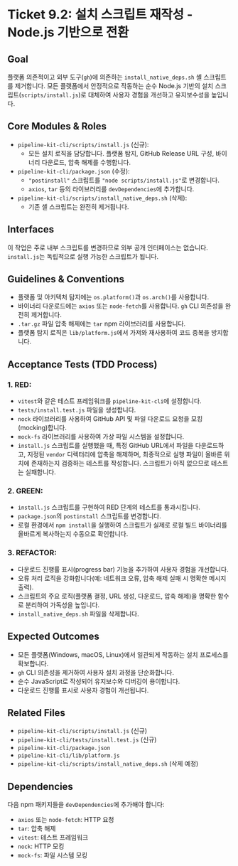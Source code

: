 # Ticket 9.2: 설치 스크립트 재작성 - Node.js 기반으로 전환

## Goal
플랫폼 의존적이고 외부 도구(`gh`)에 의존하는 `install_native_deps.sh` 셸 스크립트를 제거합니다. 모든 플랫폼에서 안정적으로 작동하는 순수 Node.js 기반의 설치 스크립트(`scripts/install.js`)로 대체하여 사용자 경험을 개선하고 유지보수성을 높입니다.

## Core Modules & Roles

-   `pipeline-kit-cli/scripts/install.js` (신규):
    -   모든 설치 로직을 담당합니다. 플랫폼 탐지, GitHub Release URL 구성, 바이너리 다운로드, 압축 해제를 수행합니다.
-   `pipeline-kit-cli/package.json` (수정):
    -   `"postinstall"` 스크립트를 `"node scripts/install.js"`로 변경합니다.
    -   `axios`, `tar` 등의 라이브러리를 `devDependencies`에 추가합니다.
-   `pipeline-kit-cli/scripts/install_native_deps.sh` (삭제):
    -   기존 셸 스크립트는 완전히 제거됩니다.

## Interfaces
이 작업은 주로 내부 스크립트를 변경하므로 외부 공개 인터페이스는 없습니다. `install.js`는 독립적으로 실행 가능한 스크립트가 됩니다.

## Guidelines & Conventions

-   플랫폼 및 아키텍처 탐지에는 `os.platform()`과 `os.arch()`를 사용합니다.
-   바이너리 다운로드에는 `axios` 또는 `node-fetch`를 사용합니다. `gh` CLI 의존성을 완전히 제거합니다.
-   `.tar.gz` 파일 압축 해제에는 `tar` npm 라이브러리를 사용합니다.
-   플랫폼 탐지 로직은 `lib/platform.js`에서 가져와 재사용하여 코드 중복을 방지합니다.

## Acceptance Tests (TDD Process)

### 1. RED:
-   `vitest`와 같은 테스트 프레임워크를 `pipeline-kit-cli`에 설정합니다.
-   `tests/install.test.js` 파일을 생성합니다.
-   `nock` 라이브러리를 사용하여 GitHub API 및 파일 다운로드 요청을 모킹(mocking)합니다.
-   `mock-fs` 라이브러리를 사용하여 가상 파일 시스템을 설정합니다.
-   `install.js` 스크립트를 실행했을 때, 특정 GitHub URL에서 파일을 다운로드하고, 지정된 `vendor` 디렉터리에 압축을 해제하며, 최종적으로 실행 파일이 올바른 위치에 존재하는지 검증하는 테스트를 작성합니다. 스크립트가 아직 없으므로 테스트는 실패합니다.

### 2. GREEN:
-   `install.js` 스크립트를 구현하여 RED 단계의 테스트를 통과시킵니다.
-   `package.json`의 `postinstall` 스크립트를 변경합니다.
-   로컬 환경에서 `npm install`을 실행하여 스크립트가 실제로 로컬 빌드 바이너리를 올바르게 복사하는지 수동으로 확인합니다.

### 3. REFACTOR:
-   다운로드 진행률 표시(progress bar) 기능을 추가하여 사용자 경험을 개선합니다.
-   오류 처리 로직을 강화합니다(예: 네트워크 오류, 압축 해제 실패 시 명확한 메시지 출력).
-   스크립트의 주요 로직(플랫폼 결정, URL 생성, 다운로드, 압축 해제)을 명확한 함수로 분리하여 가독성을 높입니다.
-   `install_native_deps.sh` 파일을 삭제합니다.

## Expected Outcomes

- 모든 플랫폼(Windows, macOS, Linux)에서 일관되게 작동하는 설치 프로세스를 확보합니다.
- `gh` CLI 의존성을 제거하여 사용자 설치 과정을 단순화합니다.
- 순수 JavaScript로 작성되어 유지보수와 디버깅이 용이합니다.
- 다운로드 진행률 표시로 사용자 경험이 개선됩니다.

## Related Files

- `pipeline-kit-cli/scripts/install.js` (신규)
- `pipeline-kit-cli/tests/install.test.js` (신규)
- `pipeline-kit-cli/package.json`
- `pipeline-kit-cli/lib/platform.js`
- `pipeline-kit-cli/scripts/install_native_deps.sh` (삭제 예정)

## Dependencies

다음 npm 패키지들을 `devDependencies`에 추가해야 합니다:
- `axios` 또는 `node-fetch`: HTTP 요청
- `tar`: 압축 해제
- `vitest`: 테스트 프레임워크
- `nock`: HTTP 모킹
- `mock-fs`: 파일 시스템 모킹
